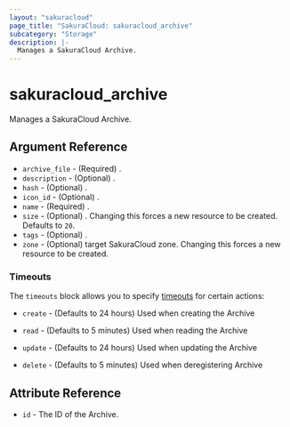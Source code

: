 ```yaml
---
layout: "sakuracloud"
page_title: "SakuraCloud: sakuracloud_archive"
subcategory: "Storage"
description: |-
  Manages a SakuraCloud Archive.
---
```


# sakuracloud_archive

Manages a SakuraCloud Archive.

## Argument Reference

* `archive_file` - (Required) .
* `description` - (Optional) .
* `hash` - (Optional) .
* `icon_id` - (Optional) .
* `name` - (Required) .
* `size` - (Optional) . Changing this forces a new resource to be created. Defaults to `20`.
* `tags` - (Optional) .
* `zone` - (Optional) target SakuraCloud zone. Changing this forces a new resource to be created.



### Timeouts

The `timeouts` block allows you to specify [timeouts](https://www.terraform.io/docs/configuration/resources.html#timeouts) for certain actions:

* `create` - (Defaults to 24 hours) Used when creating the Archive

* `read` -   (Defaults to 5 minutes) Used when reading the Archive

* `update` - (Defaults to 24 hours) Used when updating the Archive

* `delete` - (Defaults to 5 minutes) Used when deregistering Archive



## Attribute Reference

* `id` - The ID of the Archive.




